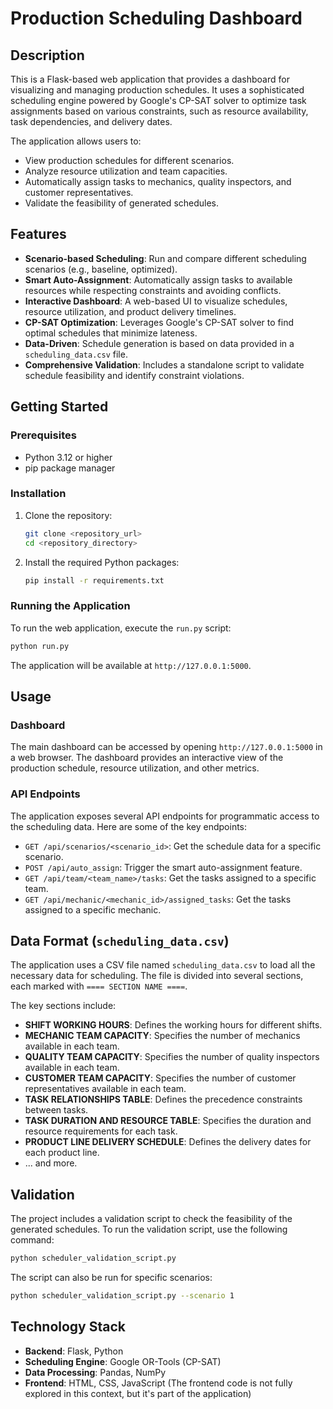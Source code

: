 # Production Scheduling Dashboard

## Description

This is a Flask-based web application that provides a dashboard for visualizing and managing production schedules. It uses a sophisticated scheduling engine powered by Google's CP-SAT solver to optimize task assignments based on various constraints, such as resource availability, task dependencies, and delivery dates.

The application allows users to:
-   View production schedules for different scenarios.
-   Analyze resource utilization and team capacities.
-   Automatically assign tasks to mechanics, quality inspectors, and customer representatives.
-   Validate the feasibility of generated schedules.

## Features

-   **Scenario-based Scheduling**: Run and compare different scheduling scenarios (e.g., baseline, optimized).
-   **Smart Auto-Assignment**: Automatically assign tasks to available resources while respecting constraints and avoiding conflicts.
-   **Interactive Dashboard**: A web-based UI to visualize schedules, resource utilization, and product delivery timelines.
-   **CP-SAT Optimization**: Leverages Google's CP-SAT solver to find optimal schedules that minimize lateness.
-   **Data-Driven**: Schedule generation is based on data provided in a `scheduling_data.csv` file.
-   **Comprehensive Validation**: Includes a standalone script to validate schedule feasibility and identify constraint violations.

## Getting Started

### Prerequisites

-   Python 3.12 or higher
-   pip package manager

### Installation

1.  Clone the repository:
    ```bash
    git clone <repository_url>
    cd <repository_directory>
    ```

2.  Install the required Python packages:
    ```bash
    pip install -r requirements.txt
    ```

### Running the Application

To run the web application, execute the `run.py` script:
```bash
python run.py
```
The application will be available at `http://127.0.0.1:5000`.

## Usage

### Dashboard

The main dashboard can be accessed by opening `http://127.0.0.1:5000` in a web browser. The dashboard provides an interactive view of the production schedule, resource utilization, and other metrics.

### API Endpoints

The application exposes several API endpoints for programmatic access to the scheduling data. Here are some of the key endpoints:

-   `GET /api/scenarios/<scenario_id>`: Get the schedule data for a specific scenario.
-   `POST /api/auto_assign`: Trigger the smart auto-assignment feature.
-   `GET /api/team/<team_name>/tasks`: Get the tasks assigned to a specific team.
-   `GET /api/mechanic/<mechanic_id>/assigned_tasks`: Get the tasks assigned to a specific mechanic.

## Data Format (`scheduling_data.csv`)

The application uses a CSV file named `scheduling_data.csv` to load all the necessary data for scheduling. The file is divided into several sections, each marked with `==== SECTION NAME ====`.

The key sections include:
-   **SHIFT WORKING HOURS**: Defines the working hours for different shifts.
-   **MECHANIC TEAM CAPACITY**: Specifies the number of mechanics available in each team.
-   **QUALITY TEAM CAPACITY**: Specifies the number of quality inspectors available in each team.
-   **CUSTOMER TEAM CAPACITY**: Specifies the number of customer representatives available in each team.
-   **TASK RELATIONSHIPS TABLE**: Defines the precedence constraints between tasks.
-   **TASK DURATION AND RESOURCE TABLE**: Specifies the duration and resource requirements for each task.
-   **PRODUCT LINE DELIVERY SCHEDULE**: Defines the delivery dates for each product line.
-   ... and more.

## Validation

The project includes a validation script to check the feasibility of the generated schedules. To run the validation script, use the following command:
```bash
python scheduler_validation_script.py
```
The script can also be run for specific scenarios:
```bash
python scheduler_validation_script.py --scenario 1
```

## Technology Stack

-   **Backend**: Flask, Python
-   **Scheduling Engine**: Google OR-Tools (CP-SAT)
-   **Data Processing**: Pandas, NumPy
-   **Frontend**: HTML, CSS, JavaScript (The frontend code is not fully explored in this context, but it's part of the application)
